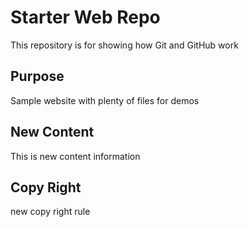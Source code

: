 # Starter Web Repo

This repository is for showing how Git and GitHub work

## Purpose

Sample website with plenty of files for demos

## New Content
This is new content information

## Copy Right
new copy right rule
